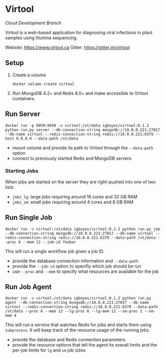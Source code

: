 # Virtool

_Cloud Development Branch_

Virtool is a web-based application for diagnosing viral infections in plant samples using Illumina sequencing. 
  
Website: https://www.virtool.ca
Gitter: https://gitter.im/virtool

## Setup

1. Create a volume
   ```shell script
   docker volume create virtool
   ```

2. Run MongoDB 4.2+ and Redis 6.0+ and make accessible to Virtool containers.

## Run Server

```shell script
docker run -p 9950:9950 -v virtool:/vt/data igboyes/virtool:0.1.2 python run.py server --db-connection-string mongodb://10.0.0.221:27017 --db-name virtool --redis-connection-string redis://10.0.0.221:6379 --host 0.0.0.0 --data-path /vt/data
```

- mount volume and provide its path to Virtool through the `--data-path` option
- connect to previously started Redis and MongoDB servers

### Starting Jobs
When jobs are started on the server they are right-pushed into one of two lists:

- `jobs_lg`: large jobs requiring around 16 cores and 32 GB RAM
- `jobs_sm`: small jobs requiring around 4 cores and 8 GB RAM 

## Run Single Job

```shell script
docker run -v virtool:/vt/data igboyes/virtool:0.1.2 python run.py job --db-connection-string mongodb://10.0.0.221:27017 --db-name virtool --redis-connection-string redis://10.0.0.221:6379 --data-path /vt/data --proc 6 --mem 12 --job-id foobar
```

This will run a single workflow job given a job ID.

- provide the database connection information and `--data-path`
- provide the `--job-id` option to specifiy which job should be run
- use `--proc` and `--mem` to specify what resources are available for the job
 
 ## Run Job Agent
 
```shell script
docker run -v virtool:/vt/data igboyes/virtool:0.1.2 python run.py agent --db-connection-string mongodb://10.0.0.221:27017 --db-name virtool --redis-connection-string redis://10.0.0.221:6379 --data-path /vt/data --proc 6 --mem 12 --lg-proc 6 --lg-mem 12 --sm-proc 2 --sm-mem 4
```

This will run a service that watches Redis for jobs and starts them using `subprocess`. It will keep track of the resource usage of the running jobs.

- provide the database and Redis connection parameters
- provide the resource options that tell the agent its overall limits and the per-job limits for `lg` and `sm` job sizes